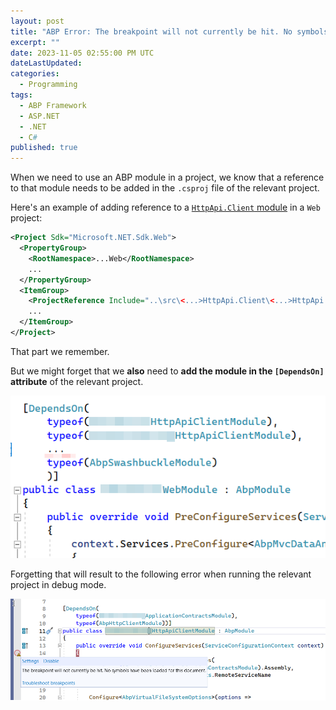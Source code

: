```yaml
---
layout: post
title: "ABP Error: The breakpoint will not currently be hit. No symbols have been loaded for this document."
excerpt: ""
date: 2023-11-05 02:55:00 PM UTC
dateLastUpdated:
categories:
  - Programming
tags: 
  - ABP Framework
  - ASP.NET
  - .NET
  - C#
published: true
---
```


When we need to use an ABP module in a project, we know that a reference to that module needs to be added in the `.csproj` file of the relevant project. 

Here's an example of adding reference to a [`HttpApi.Client` module](https://docs.abp.io/en/abp/latest/API/Dynamic-CSharp-API-Clients) in a `Web` project:

<!-- Dynamic C# API Client Proxies - https://docs.abp.io/en/abp/latest/API/Dynamic-CSharp-API-Clients -->

``` xml
<Project Sdk="Microsoft.NET.Sdk.Web">
  <PropertyGroup>
    <RootNamespace>...Web</RootNamespace>
    ...
  </PropertyGroup>
  <ItemGroup>
    <ProjectReference Include="..\src\<...>HttpApi.Client\<...>HttpApi.Client.csproj" />
    ...
  </ItemGroup>
</Project>
```

That part we remember.


But we might forget that we **also** need to **add the module in the `[DependsOn]` attribute** of the relevant project.

<!-- 

``` csharp
[DependsOn(
  typeof(...HttpApiClientModule),
  ...
  typeof(AbpSwashbuckleModule)
  )]
public class ...WebModule : AbpModule
{
  public override void PreConfigureServices(ServiceConfigurationContext context)
  {
    ...
  }
}
``` 
-->

![ABP: Add the module in the `[DependsOn]` attribute of the relevant project .](/images/2023/2023-11-05-abp-add-module-in-dependson-attribute.png)


Forgetting that will result to the following error when running the relevant project in debug mode.

![ABP Error: The breakpoint will not currently be hit. No symbols have been loaded for this document.](/images/2023/2023-11-05-abp-error-no-symbols-have-been-loaded-for-this-document.png)
